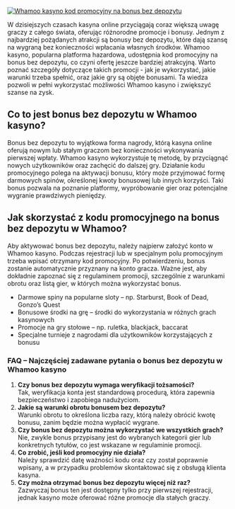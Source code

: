 [![Whamoo kasyno kod promocyjny na bonus bez depozytu](https://123-caf.pages.dev/gitsignup.png)](https://vrmoo.ru/Bt82HjjY)

<p>W dzisiejszych czasach kasyna online przyciągają coraz większą uwagę graczy z całego świata, oferując różnorodne promocje i bonusy. Jednym z najbardziej pożądanych atrakcji są bonusy bez depozytu, które dają szansę na wygraną bez konieczności wpłacania własnych środków. Whamoo kasyno, popularna platforma hazardowa, udostępnia kod promocyjny na bonus bez depozytu, co czyni ofertę jeszcze bardziej atrakcyjną. Warto poznać szczegóły dotyczące takich promocji - jak je wykorzystać, jakie warunki trzeba spełnić, oraz jakie gry są objęte bonusami. Ta wiedza pozwoli w pełni wykorzystać możliwości Whamoo kasyno i zwiększyć szanse na zysk.</p>  <h2>Co to jest bonus bez depozytu w Whamoo kasyno?</h2> <p>Bonus bez depozytu to wyjątkowa forma nagrody, którą kasyna online oferują nowym lub stałym graczom bez konieczności wykonywania pierwszej wpłaty. Whamoo kasyno wykorzystuje tę metodę, by przyciągnąć nowych użytkowników oraz zachęcić do dalszej gry. Działanie kodu promocyjnego polega na aktywacji bonusu, który może przyjmować formę darmowych spinów, określonej kwoty bonusowej lub innych korzyści. Taki bonus pozwala na poznanie platformy, wypróbowanie gier oraz potencjalne wygranie prawdziwych pieniędzy.</p>  <h2>Jak skorzystać z kodu promocyjnego na bonus bez depozytu w Whamoo?</h2> <p>Aby aktywować bonus bez depozytu, należy najpierw założyć konto w Whamoo kasyno. Podczas rejestracji lub w specjalnym polu promocyjnym trzeba wpisać otrzymany kod promocyjny. Po potwierdzeniu, bonus zostanie automatycznie przyznany na konto gracza. Ważne jest, aby dokładnie zapoznać się z regulaminem promocji, szczególnie z warunkami obrotu oraz listą gier, w których można wykorzystać bonus.</p>  <ul>   <li>Darmowe spiny na popularne sloty – np. Starburst, Book of Dead, Gonzo’s Quest</li>   <li>Bonusowe środki na grę – środki do wykorzystania w różnych grach kasynowych</li>   <li>Promocje na gry stołowe – np. ruletka, blackjack, baccarat</li>   <li>Specjalne turnieje z nagrodami dla użytkowników korzystających z bonusu</li> </ul>  <h3>FAQ – Najczęściej zadawane pytania o bonus bez depozytu w Whamoo kasyno</h3> <ol>   <li><strong>Czy bonus bez depozytu wymaga weryfikacji tożsamości?</strong><br>Tak, weryfikacja konta jest standardową procedurą, która zapewnia bezpieczeństwo i zapobiega nadużyciom.</li>   <li><strong>Jakie są warunki obrotu bonusem bez depozytu?</strong><br>Warunki obrotu to określona liczba razy, którą należy obrócić kwotę bonusu, zanim będzie można wypłacić wygrane.</li>   <li><strong>Czy bonus bez depozytu można wykorzystać we wszystkich grach?</strong><br>Nie, zwykle bonus przypisany jest do wybranych kategorii gier lub konkretnych tytułów, co jest wskazane w regulaminie promocji.</li>   <li><strong>Co zrobić, jeśli kod promocyjny nie działa?</strong><br>Należy sprawdzić datę ważności kodu oraz czy został poprawnie wpisany, a w przypadku problemów skontaktować się z obsługą klienta kasyna.</li>   <li><strong>Czy można otrzymać bonus bez depozytu więcej niż raz?</strong><br>Zazwyczaj bonus ten jest dostępny tylko przy pierwszej rejestracji, jednak kasyno może oferować różne promocje dla stałych graczy.</li> </ol>